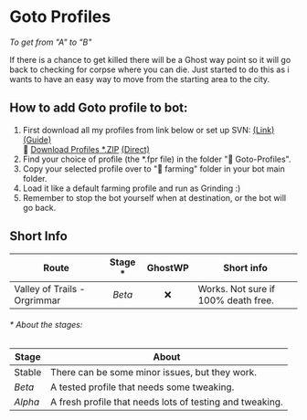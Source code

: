# Goto Profiles
_To get from "A" to "B"_

If there is a chance to get killed there will be a Ghost way point so it will go back to checking for corpse where you can die.
Just started to do this as i wants to have an easy way to move from the starting area to the city.

## How to add Goto profile to bot:  
1. First download all my profiles from link below or set up SVN: [(Link)](https://github.com/LoctusBin/Collection-of-Profiles.git)   [(Guide)](https://youtu.be/y3Yd12RIn90)  
  :link: [Download Profiles *.ZIP](http://adf.ly/1NPwfe) [(Direct)](https://github.com/LoctusBin/Collection-of-Profiles/archive/master.zip)
2. Find your choice of profile (the *.fpr file) in the folder ":file_folder: Goto-Profiles".
3. Copy your selected profile over to ":file_folder: farming" folder in your bot main folder.
4. Load it like a default farming profile and run as Grinding :)
5. Remember to stop the bot yourself when at destination, or the bot will go back.


## Short Info

| Route                         | Stage * | GhostWP            | Short info                  |
|-------------------------------|:-------:|:------------------:|-----------------------------|
| Valley of Trails - Orgrimmar  | _Beta_  | :x:                | Works. Not sure if 100% death free.  |

  
  
###### \* About the stages:
| Stage    | About           | 
|----------|-----------------|
| Stable   | There can be some minor issues, but they work.  |
| _Beta_   | A tested profile that needs some tweaking. |
| _Alpha_  | A fresh profile that needs lots of testing and tweaking. |

